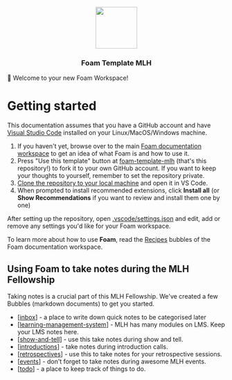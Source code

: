 <div align="center">
  <br>
  <img src="https://imgur.com/D3eJhHg.png" height="96">
    <h3 align="center">Foam Template MLH</h3>
</div>

👋 Welcome to your new Foam Workspace!

# Getting started

This documentation assumes that you have a GitHub account and have [Visual Studio Code](https://code.visualstudio.com/) installed on your Linux/MacOS/Windows machine.

1. If you haven't yet, browse over to the main [Foam documentation workspace](https://foambubble.github.io/foam) to get an idea of what Foam is and how to use it.
2. Press "Use this template" button at [foam-template-mlh](https://github.com/anku255/foam-template-mlh/generate) (that's this repository!) to fork it to your own GitHub account. If you want to keep your thoughts to yourself, remember to set the repository private.
3. [Clone the repository to your local machine](https://help.github.com/en/github/creating-cloning-and-archiving-repositories/cloning-a-repository) and open it in VS Code.
4. When prompted to install recommended extensions, click **Install all** (or **Show Recommendations** if you want to review and install them one by one)

After setting up the repository, open [.vscode/settings.json](.vscode/settings.json) and edit, add or remove any settings you'd like for your Foam workspace.

To learn more about how to use **Foam**, read the [Recipes](https://foambubble.github.io/foam/recipes) bubbles of the Foam documentation workspace.


## Using Foam to take notes during the MLH Fellowship

Taking notes is a crucial part of this MLH Fellowship. We've created a few Bubbles (markdown documents) to get you started.

- [[inbox]] - a place to write down quick notes to be categorised later
- [[learning-management-system]] - MLH has many modules on LMS. Keep your LMS notes here.
- [[show-and-tell]] - use this take notes during show and tell.
- [[introductions]] - take notes during introduction calls.
- [[retrospectives]] - use this to take notes for your retrospective sessions.
- [[events]] - don't forget to take notes during awesome MLH events.
- [[todo]] - a place to keep track of things to do.


[inbox]: inbox "Inbox"
[learning-management-system]: lms/learning-management-system "LMS Notes"
[show-and-tell]: show-and-tell/show-and-tell "Show and Tell"
[introductions]: introductions "Introductions Notes"
[retrospectives]: retrospectives "Restrospective Notes"
[events]: events/events "MLH Events"
[todo]: todo "Todo"